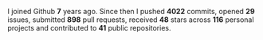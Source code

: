 
I joined Github **7** years ago. Since then I pushed **4022** commits, opened **29** issues, submitted **898** pull requests, received **48** stars across **116** personal projects and contributed to **41** public repositories.
